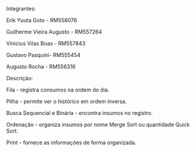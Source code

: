Integrantes:

Erik Yuuta Goto - RM558076

Guilherme Vieira Augusto - RM557264

Vinicius Vilas Boas - RM557843

Gustavo Pasquini- RM555454

Augusto Rocha - RM556316

Descrição:

Fila - registra consumos na ordem do dia.

Pilha - permite ver o histórico em ordem inversa.

Busca Sequencial e Binária - encontra insumos no registro.

Ordenação - organiza insumos por nome Merge Sort ou quantidade Quick Sort.

Print - fornece as informações de forma organizada.
